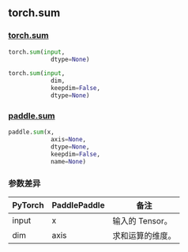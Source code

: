 ## torch.sum
### [torch.sum](https://pytorch.org/docs/stable/generated/torch.sum.html?highlight=sum#torch.sum)

```python
torch.sum(input,
            dtype=None)

torch.sum(input,
            dim,
            keepdim=False,
            dtype=None)
```

### [paddle.sum](https://www.paddlepaddle.org.cn/documentation/docs/zh/api/paddle/sum_cn.html#sum)

```python
paddle.sum(x,
            axis=None,
            dtype=None,
            keepdim=False,
            name=None)
```
### 参数差异
| PyTorch       | PaddlePaddle | 备注                                                   |
| ------------- | ------------ | ------------------------------------------------------ |
| input        | x            | 输入的 Tensor。                   |
| dim          | axis         | 求和运算的维度。 |
